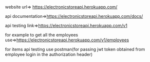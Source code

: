 website url=> https://electronicstoreapi.herokuapp.com/ 

api documentation=>https://electronicstoreapi.herokuapp.com/docs/

api testing link=>https://electronicstoreapi.herokuapp.com/v1

for example to get all the employees use=>https://electronicstoreapi.herokuapp.com/v1/employees

for items api testing use postman(for passing jwt token obtained from employee login in the authorization header) 